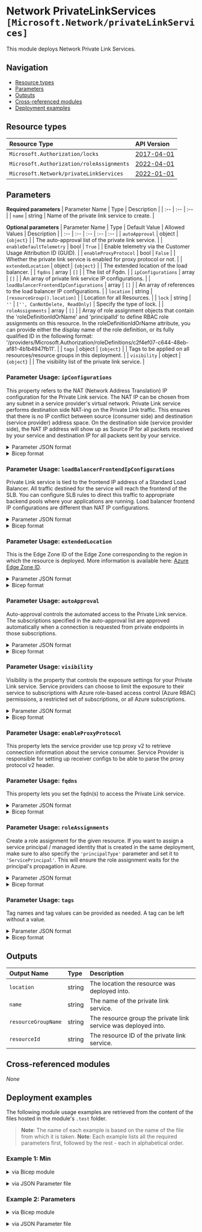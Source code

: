 # Network PrivateLinkServices `[Microsoft.Network/privateLinkServices]`

This module deploys Network Private Link Services.

## Navigation

- [Resource types](#Resource-types)
- [Parameters](#Parameters)
- [Outputs](#Outputs)
- [Cross-referenced modules](#Cross-referenced-modules)
- [Deployment examples](#Deployment-examples)

## Resource types

| Resource Type | API Version |
| :-- | :-- |
| `Microsoft.Authorization/locks` | [2017-04-01](https://docs.microsoft.com/en-us/azure/templates/Microsoft.Authorization/2017-04-01/locks) |
| `Microsoft.Authorization/roleAssignments` | [2022-04-01](https://docs.microsoft.com/en-us/azure/templates/Microsoft.Authorization/2022-04-01/roleAssignments) |
| `Microsoft.Network/privateLinkServices` | [2022-01-01](https://docs.microsoft.com/en-us/azure/templates/Microsoft.Network/2022-01-01/privateLinkServices) |

## Parameters

**Required parameters**
| Parameter Name | Type | Description |
| :-- | :-- | :-- |
| `name` | string | Name of the private link service to create. |

**Optional parameters**
| Parameter Name | Type | Default Value | Allowed Values | Description |
| :-- | :-- | :-- | :-- | :-- |
| `autoApproval` | object | `{object}` |  | The auto-approval list of the private link service. |
| `enableDefaultTelemetry` | bool | `True` |  | Enable telemetry via the Customer Usage Attribution ID (GUID). |
| `enableProxyProtocol` | bool | `False` |  | Whether the private link service is enabled for proxy protocol or not. |
| `extendedLocation` | object | `{object}` |  | The extended location of the load balancer. |
| `fqdns` | array | `[]` |  | The list of Fqdn. |
| `ipConfigurations` | array | `[]` |  | An array of private link service IP configurations. |
| `loadBalancerFrontendIpConfigurations` | array | `[]` |  | An array of references to the load balancer IP configurations. |
| `location` | string | `[resourceGroup().location]` |  | Location for all Resources. |
| `lock` | string | `''` | `['', CanNotDelete, ReadOnly]` | Specify the type of lock. |
| `roleAssignments` | array | `[]` |  | Array of role assignment objects that contain the 'roleDefinitionIdOrName' and 'principalId' to define RBAC role assignments on this resource. In the roleDefinitionIdOrName attribute, you can provide either the display name of the role definition, or its fully qualified ID in the following format: '/providers/Microsoft.Authorization/roleDefinitions/c2f4ef07-c644-48eb-af81-4b1b4947fb11'. |
| `tags` | object | `{object}` |  | Tags to be applied on all resources/resource groups in this deployment. |
| `visibility` | object | `{object}` |  | The visibility list of the private link service. |


### Parameter Usage: `ipConfigurations`

This property refers to the NAT (Network Address Translation) IP configuration for the Private Link service. The NAT IP can be chosen from any subnet in a service provider's virtual network. Private Link service performs destination side NAT-ing on the Private Link traffic. This ensures that there is no IP conflict between source (consumer side) and destination (service provider) address space. On the destination side (service provider side), the NAT IP address will show up as Source IP for all packets received by your service and destination IP for all packets sent by your service.

<details>

<summary>Parameter JSON format</summary>

```json
"ipConfigurations": {
  "value": [
    // Example showing only mandatory fields
    {
      "name": "minpls01", // Name of the IP configuration
      "properties": {
        "subnet": {
          "id": "/subscriptions/<<subscriptionId>>/resourceGroups/validation-rg/providers/Microsoft.Network/virtualNetworks/adp-<<namePrefix>>-az-vnet-x-001/subnets/<<namePrefix>>-az-subnet-x-001" // The subnet selected here will be used by the Private Link Service to pick up the NAT IP
        }
      }
    },
    // Example showing commonly used fields
    {
      "name": "pls01", // Name of the IP configuration
      "properties": {
        "primary": false, // Whether the ip configuration is primary or not
        "privateIPAddressVersion": "IPv4", // Whether the specific IP configuration is IPv4 or IPv6. Default is IPv4
        "privateIPAllocationMethod": "Static", // The private IP address allocation method
        "privateIPAddress": "10.0.1.10", // If "privateIPAllocationMethod" is set to "Static" then this needs to be supplied
        "subnet": {
          "id": "/subscriptions/<<subscriptionId>>/resourceGroups/validation-rg/providers/Microsoft.Network/virtualNetworks/adp-<<namePrefix>>-az-vnet-x-001/subnets/<<namePrefix>>-az-subnet-x-001" // The subnet selected here will be used by the Private Link Service to pick up the NAT IP
        }
      }
    }
  ]
}
```

</details>

<details>

<summary>Bicep format</summary>

```bicep
ipConfigurations: [
  // Example showing only mandatory fields
  {
    name: 'minpls01' // Name of the IP configuration
    properties: {
      subnet: {
        id: '/subscriptions/<<subscriptionId>>/resourceGroups/validation-rg/providers/Microsoft.Network/virtualNetworks/adp-<<namePrefix>>-az-vnet-x-001/subnets/<<namePrefix>>-az-subnet-x-001' // The subnet selected here will be used by the Private Link Service to pick up the NAT IP
      }
    }
  }
  // Example showing commonly used fields
  {
    name: 'pls01' // Name of the IP configuration
    properties: {
      primary: false // Whether the ip configuration is primary or not
      privateIPAddressVersion: 'IPv4' // Whether the specific IP configuration is IPv4 or IPv6. Default is IPv4
      privateIPAllocationMethod: 'Static' // Whether the specific IP configuration is IPv4 or IPv6. Default is IPv4
      privateIPAddress: '10.0.1.10' // If "privateIPAllocationMethod" is set to "Static" then this needs to be supplied
      subnet: {
        id: '/subscriptions/<<subscriptionId>>/resourceGroups/validation-rg/providers/Microsoft.Network/virtualNetworks/adp-<<namePrefix>>-az-vnet-x-001/subnets/<<namePrefix>>-az-subnet-x-001' // The subnet selected here will be used by the Private Link Service to pick up the NAT IP
      }
    }
  }
]
```

</details>
<p>

### Parameter Usage: `loadBalancerFrontendIpConfigurations`

Private Link service is tied to the frontend IP address of a Standard Load Balancer. All traffic destined for the service will reach the frontend of the SLB. You can configure SLB rules to direct this traffic to appropriate backend pools where your applications are running. Load balancer frontend IP configurations are different than NAT IP configurations.

<details>

<summary>Parameter JSON format</summary>

```json
"loadBalancerFrontendIpConfigurations": {
  "value": [
    // Example showing reference to the font end IP configuration of the load balancer
    {
      "id": "/subscriptions/<<subscriptionId>>/resourceGroups/validation-rg/providers/Microsoft.Network/loadBalancers/adp-<<namePrefix>>-az-lb-internal-001/frontendIPConfigurations/privateIPConfig1"
    }
  ]
}
```

</details>

<details>

<summary>Bicep format</summary>

```bicep
loadBalancerFrontendIpConfigurations: [
  // Example showing reference to the font end IP configuration of the load balancer
  {
    id: '/subscriptions/<<subscriptionId>>/resourceGroups/validation-rg/providers/Microsoft.Network/loadBalancers/adp-<<namePrefix>>-az-lb-internal-001/frontendIPConfigurations/privateIPConfig1'
  }
]
```

</details>
<p>

### Parameter Usage: `extendedLocation`

This is the Edge Zone ID of the Edge Zone corresponding to the region in which the resource is deployed. More information is available here: [Azure Edge Zone ID](https://docs.microsoft.com/en-us/azure/public-multi-access-edge-compute-mec/key-concepts#azure-edge-zone-id).

<details>

<summary>Parameter JSON format</summary>

```json
"extendedLocation": {
  // Example showing usage of the extendedLocation param
  "value": {
    "name": "attatlanta1", // Edge Zone ID for the parent East US 2 region is "attatlanta1"
    "type": "EdgeZone" // Fixed value
  }
}
```

</details>

<details>

<summary>Bicep format</summary>

```bicep
extendedLocation: {
  // Example showing usage of the extendedLocation param
  name: 'attdallas1' // Edge Zone ID for the parent South Central US region is "attdallas1".
  type: 'EdgeZone' // Fixed value
}
```

</details>
<p>

### Parameter Usage: `autoApproval`

Auto-approval controls the automated access to the Private Link service. The subscriptions specified in the auto-approval list are approved automatically when a connection is requested from private endpoints in those subscriptions.

<details>

<summary>Parameter JSON format</summary>

```json
// Example to auto-approve for all the subscriptions present under the "visibility" param
"autoApproval": {
  "value": [
    "*"
  ]
}

// Example to auto-approve a specific set of subscriptions. This should always be a subset of the subscriptions provided under the "visibility" param
"autoApproval": {
  "value": [
    "12345678-1234-1234-1234-123456781234", // Subscription 1
    "87654321-1234-1234-1234-123456781234" // Subscription 2
  ]
}
```

</details>

<details>

<summary>Bicep format</summary>

```bicep
// Example to auto-approve for all the subscriptions present under the "visibility" param
autoApproval: [
  "*"
]

// Example to auto-approve a specific set of subscriptions. This should always be a subset of the subscriptions provided under "visibility"
autoApproval: [
  '12345678-1234-1234-1234-123456781234' // Subscription 1
  '87654321-1234-1234-1234-123456781234' // Subscription 2
]
```

</details>
<p>

### Parameter Usage: `visibility`

Visibility is the property that controls the exposure settings for your Private Link service. Service providers can choose to limit the exposure to their service to subscriptions with Azure role-based access control (Azure RBAC) permissions, a restricted set of subscriptions, or all Azure subscriptions.

<details>

<summary>Parameter JSON format</summary>

```json
"visibility": {
  "value"
  // Example showing usage of visibility param
  "subscriptions": [
    "12345678-1234-1234-1234-123456781234", // Subscription 1
    "87654321-1234-1234-1234-123456781234", // Subscription 2
    "12341234-1234-1234-1234-123456781234" // Subscription 3
  ]
}
```

</details>

<details>

<summary>Bicep format</summary>

```bicep
visibility: {
  subscriptions: [
    '12345678-1234-1234-1234-123456781234' // Subscription 1
    '87654321-1234-1234-1234-123456781234' // Subscription 2
    '12341234-1234-1234-1234-123456781234' // Subscription 3
  ]
}
```

</details>
<p>

### Parameter Usage: `enableProxyProtocol`

This property lets the service provider use tcp proxy v2 to retrieve connection information about the service consumer. Service Provider is responsible for setting up receiver configs to be able to parse the proxy protocol v2 header.

### Parameter Usage: `fqdns`

This property lets you set the fqdn(s) to access the Private Link service.
<details>

<summary>Parameter JSON format</summary>

```json
"fqdns": {
  // Example to set FQDNs for the Private Link service
  "value": [
    "pls01.azure.privatelinkservice", // FQDN 1
    "pls01-duplicate.azure.privatelinkserivce" // FQDN 2
  ]
}
```

</details>

<details>

<summary>Bicep format</summary>

```bicep
fqdns: [
  // Example to set FQDNs for the Private Link service
  'pls01.azure.privatelinkservice'
  'pls01-duplicate.azure.privatelinkservice'
]
```

</details>
<p>

### Parameter Usage: `roleAssignments`

Create a role assignment for the given resource. If you want to assign a service principal / managed identity that is created in the same deployment, make sure to also specify the `'principalType'` parameter and set it to `'ServicePrincipal'`. This will ensure the role assignment waits for the principal's propagation in Azure.

<details>

<summary>Parameter JSON format</summary>

```json
"roleAssignments": {
    "value": [
        {
            "roleDefinitionIdOrName": "Reader",
            "description": "Reader Role Assignment",
            "principalIds": [
                "12345678-1234-1234-1234-123456789012", // object 1
                "78945612-1234-1234-1234-123456789012" // object 2
            ]
        },
        {
            "roleDefinitionIdOrName": "/providers/Microsoft.Authorization/roleDefinitions/c2f4ef07-c644-48eb-af81-4b1b4947fb11",
            "principalIds": [
                "12345678-1234-1234-1234-123456789012" // object 1
            ],
            "principalType": "ServicePrincipal"
        }
    ]
}
```

</details>

<details>

<summary>Bicep format</summary>

```bicep
roleAssignments: [
    {
        roleDefinitionIdOrName: 'Reader'
        description: 'Reader Role Assignment'
        principalIds: [
            '12345678-1234-1234-1234-123456789012' // object 1
            '78945612-1234-1234-1234-123456789012' // object 2
        ]
    }
    {
        roleDefinitionIdOrName: '/providers/Microsoft.Authorization/roleDefinitions/c2f4ef07-c644-48eb-af81-4b1b4947fb11'
        principalIds: [
            '12345678-1234-1234-1234-123456789012' // object 1
        ]
        principalType: 'ServicePrincipal'
    }
]
```

</details>
<p>

### Parameter Usage: `tags`

Tag names and tag values can be provided as needed. A tag can be left without a value.

<details>

<summary>Parameter JSON format</summary>

```json
"tags": {
    "value": {
        "Environment": "Non-Prod",
        "Contact": "test.user@testcompany.com",
        "PurchaseOrder": "1234",
        "CostCenter": "7890",
        "ServiceName": "DeploymentValidation",
        "Role": "DeploymentValidation"
    }
}
```

</details>

<details>

<summary>Bicep format</summary>

```bicep
tags: {
    Environment: 'Non-Prod'
    Contact: 'test.user@testcompany.com'
    PurchaseOrder: '1234'
    CostCenter: '7890'
    ServiceName: 'DeploymentValidation'
    Role: 'DeploymentValidation'
}
```

</details>
<p>

## Outputs

| Output Name | Type | Description |
| :-- | :-- | :-- |
| `location` | string | The location the resource was deployed into. |
| `name` | string | The name of the private link service. |
| `resourceGroupName` | string | The resource group the private link service was deployed into. |
| `resourceId` | string | The resource ID of the private link service. |

## Cross-referenced modules

_None_

## Deployment examples

The following module usage examples are retrieved from the content of the files hosted in the module's `.test` folder.
   >**Note**: The name of each example is based on the name of the file from which it is taken.
   >**Note**: Each example lists all the required parameters first, followed by the rest - each in alphabetical order.

<h3>Example 1: Min</h3>

<details>

<summary>via Bicep module</summary>

```bicep
module privateLinkServices './Microsoft.Network/privateLinkServices/deploy.bicep' = {
  name: '${uniqueString(deployment().name)}-PrivateLinkServices'
  params: {
    // Required parameters
    name: '<<namePrefix>>-az-pls-min-001'
    // Non-required parameters
    ipConfigurations: [
      {
        name: 'minpls01'
        properties: {
          subnet: {
            id: '/subscriptions/<<subscriptionId>>/resourceGroups/validation-rg/providers/Microsoft.Network/virtualNetworks/adp-<<namePrefix>>-az-vnet-x-001/subnets/<<namePrefix>>-az-subnet-x-009'
          }
        }
      }
    ]
    loadBalancerFrontendIpConfigurations: [
      {
        id: '/subscriptions/<<subscriptionId>>/resourceGroups/validation-rg/providers/Microsoft.Network/loadBalancers/adp-<<namePrefix>>-az-lb-pls-001/frontendIPConfigurations/frontend-pls-min'
      }
    ]
  }
}
```

</details>
<p>

<details>

<summary>via JSON Parameter file</summary>

```json
{
  "$schema": "https://schema.management.azure.com/schemas/2019-04-01/deploymentParameters.json#",
  "contentVersion": "1.0.0.0",
  "parameters": {
    // Required parameters
    "name": {
      "value": "<<namePrefix>>-az-pls-min-001"
    },
    // Non-required parameters
    "ipConfigurations": {
      "value": [
        {
          "name": "minpls01",
          "properties": {
            "subnet": {
              "id": "/subscriptions/<<subscriptionId>>/resourceGroups/validation-rg/providers/Microsoft.Network/virtualNetworks/adp-<<namePrefix>>-az-vnet-x-001/subnets/<<namePrefix>>-az-subnet-x-009"
            }
          }
        }
      ]
    },
    "loadBalancerFrontendIpConfigurations": {
      "value": [
        {
          "id": "/subscriptions/<<subscriptionId>>/resourceGroups/validation-rg/providers/Microsoft.Network/loadBalancers/adp-<<namePrefix>>-az-lb-pls-001/frontendIPConfigurations/frontend-pls-min"
        }
      ]
    }
  }
}
```

</details>
<p>

<h3>Example 2: Parameters</h3>

<details>

<summary>via Bicep module</summary>

```bicep
module privateLinkServices './Microsoft.Network/privateLinkServices/deploy.bicep' = {
  name: '${uniqueString(deployment().name)}-PrivateLinkServices'
  params: {
    // Required parameters
    name: '<<namePrefix>>-az-pls-001'
    // Non-required parameters
    autoApproval: {
      subscriptions: [
        '*'
      ]
    }
    enableProxyProtocol: true
    fqdns: [
      '<<namePrefix>>.plsfqdn01.azure.privatelinkservice'
      '<<namePrefix>>.plsfqdn02.azure.privatelinkserivce'
    ]
    ipConfigurations: [
      {
        name: 'pls01'
        properties: {
          primary: true
          privateIPAllocationMethod: 'Dynamic'
          subnet: {
            id: '/subscriptions/<<subscriptionId>>/resourceGroups/validation-rg/providers/Microsoft.Network/virtualNetworks/adp-<<namePrefix>>-az-vnet-x-001/subnets/<<namePrefix>>-az-subnet-x-009'
          }
        }
      }
    ]
    loadBalancerFrontendIpConfigurations: [
      {
        id: '/subscriptions/<<subscriptionId>>/resourceGroups/validation-rg/providers/Microsoft.Network/loadBalancers/adp-<<namePrefix>>-az-lb-pls-001/frontendIPConfigurations/frontend-pls'
      }
    ]
    lock: 'CanNotDelete'
    roleAssignments: [
      {
        principalIds: [
          '<<deploymentSpId>>'
        ]
        roleDefinitionIdOrName: 'Reader'
      }
    ]
    visibility: {
      subscriptions: [
        '<<subscriptionId>>'
      ]
    }
  }
}
```

</details>
<p>

<details>

<summary>via JSON Parameter file</summary>

```json
{
  "$schema": "https://schema.management.azure.com/schemas/2019-04-01/deploymentParameters.json#",
  "contentVersion": "1.0.0.0",
  "parameters": {
    // Required parameters
    "name": {
      "value": "<<namePrefix>>-az-pls-001"
    },
    // Non-required parameters
    "autoApproval": {
      "value": {
        "subscriptions": [
          "*"
        ]
      }
    },
    "enableProxyProtocol": {
      "value": true
    },
    "fqdns": {
      "value": [
        "<<namePrefix>>.plsfqdn01.azure.privatelinkservice",
        "<<namePrefix>>.plsfqdn02.azure.privatelinkserivce"
      ]
    },
    "ipConfigurations": {
      "value": [
        {
          "name": "pls01",
          "properties": {
            "primary": true,
            "privateIPAllocationMethod": "Dynamic",
            "subnet": {
              "id": "/subscriptions/<<subscriptionId>>/resourceGroups/validation-rg/providers/Microsoft.Network/virtualNetworks/adp-<<namePrefix>>-az-vnet-x-001/subnets/<<namePrefix>>-az-subnet-x-009"
            }
          }
        }
      ]
    },
    "loadBalancerFrontendIpConfigurations": {
      "value": [
        {
          "id": "/subscriptions/<<subscriptionId>>/resourceGroups/validation-rg/providers/Microsoft.Network/loadBalancers/adp-<<namePrefix>>-az-lb-pls-001/frontendIPConfigurations/frontend-pls"
        }
      ]
    },
    "lock": {
      "value": "CanNotDelete"
    },
    "roleAssignments": {
      "value": [
        {
          "principalIds": [
            "<<deploymentSpId>>"
          ],
          "roleDefinitionIdOrName": "Reader"
        }
      ]
    },
    "visibility": {
      "value": {
        "subscriptions": [
          "<<subscriptionId>>"
        ]
      }
    }
  }
}
```

</details>
<p>
